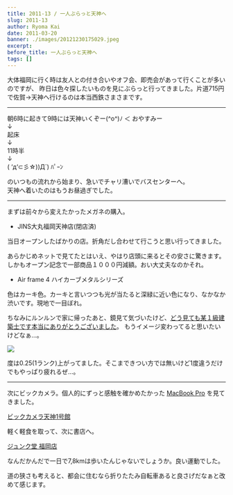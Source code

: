 ```yaml
---
title: 2011-13 / 一人ぶらっと天神へ
slug: 2011-13
author: Ryoma Kai
date: 2011-03-20
banner: ./images/20121230175029.jpeg
excerpt: 
before_title: 一人ぶらっと天神へ
tags: []
---
```


大体福岡に行く時は友人との付き合いやオフ会、即売会があって行くことが多いのですが、
昨日は色々探したいものを見にぶらっと行ってきました。片道715円で佐賀→天神へ行けるのは本当西鉄さまさまです。

----

朝6時に起きて9時には天神いくぞー(^o^)ﾉ ＜ おやすみー  
↓  
起床  
↓  
11時半  
↓  
( ‘д‘⊂彡☆))Д´) ﾊﾟｰﾝ


のいつもの流れから始まり、急いでチャリ漕いでバスセンターへ。  
天神へ着いたのはもうお昼過ぎでした。

----

まずは前々から変えたかったメガネの購入。

- JINS大丸福岡天神店(閉店済)

当日オープンしたばかりの店。折角だし合わせて行こうと思い行ってきました。

あらかじめネットで見てたとはいえ、やはり店頭に来るとその安さに驚きます。しかもオープン記念で一部商品１０００円減額。おい大丈夫なのかそれ。

- Air frame 4 ハイカーブメタルシリーズ

色はカーキ色。カーキと言いつつも光が当たると深緑に近い色になり、なかなか渋いです。現地で一目ぼれ。

ちなみにルンルンで家に帰ったあと、鏡見て気づいたけど、[どう見ても某１級建築士です本当にありがとうございました](https://www.google.com/search?q=%E5%A7%89%E6%AD%AF%E7%A7%80%E6%AC%A1&tbm=isch)。
もうイメージ変わってると思いたいけどなぁ…。

![](./images/20121230175029.jpeg)

度は0.25(1ランク)上がってました。そこまできつい方では無いけど1度違うだけでもやっぱり疲れるぜ…。

----

次にビックカメラ。個人的にずっと感触を確かめたかった [MacBook Pro](https://www.apple.com/jp/macbook-pro/) を見てきました。

[ビックカメラ天神1号館](https://www.biccamera.com/bc/i/shop/shoplist/shop026.jsp)

軽く軽食を取って、次に書店へ。

[ジュンク堂 福岡店](https://honto.jp/store/detail_1570028_14HB320.html)

なんだかんだで一日で7,8kmは歩いたんじゃないでしょうか。良い運動でした。

道の狭さも考えると、都会に住むなら折りたたみ自転車あると良さげだなぁと改めて感じます。
